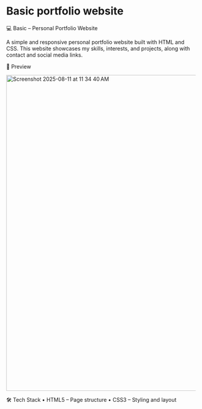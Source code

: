 # Basic portfolio website

💻 Basic – Personal Portfolio Website

A simple and responsive personal portfolio website built with HTML and CSS.
This website showcases my skills, interests, and projects, along with contact and social media links.

📸 Preview

<img width="1432" height="839" alt="Screenshot 2025-08-11 at 11 34 40 AM" src="https://github.com/user-attachments/assets/e7519a45-bd40-4cfd-82f3-02715e86496a" />

🛠️ Tech Stack
	•	HTML5 – Page structure
	•	CSS3 – Styling and layout
